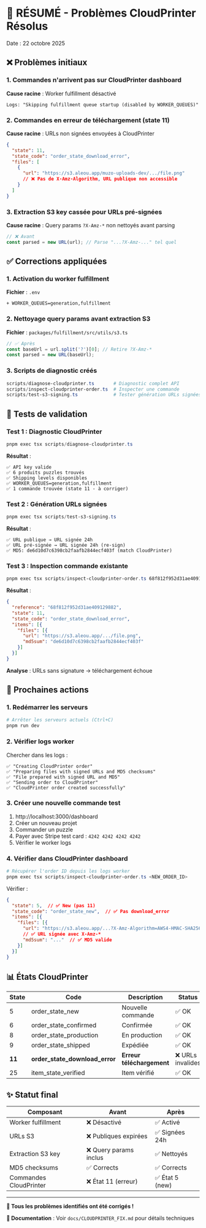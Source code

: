 # 🎯 RÉSUMÉ - Problèmes CloudPrinter Résolus

Date : 22 octobre 2025

## ❌ Problèmes initiaux

### 1. Commandes n'arrivent pas sur CloudPrinter dashboard
**Cause racine** : Worker fulfillment désactivé
```
Logs: "Skipping fulfillment queue startup (disabled by WORKER_QUEUES)"
```

### 2. Commandes en erreur de téléchargement (state 11)
**Cause racine** : URLs non signées envoyées à CloudPrinter
```json
{
  "state": 11,
  "state_code": "order_state_download_error",
  "files": [
    {
      "url": "https://s3.aleou.app/muzo-uploads-dev/.../file.png"
      // ❌ Pas de X-Amz-Algorithm, URL publique non accessible
    }
  ]
}
```

### 3. Extraction S3 key cassée pour URLs pré-signées
**Cause racine** : Query params `?X-Amz-*` non nettoyés avant parsing
```typescript
// ❌ Avant
const parsed = new URL(url); // Parse "...?X-Amz-..." tel quel
```

## ✅ Corrections appliquées

### 1. Activation du worker fulfillment
**Fichier** : `.env`
```env
+ WORKER_QUEUES=generation,fulfillment
```

### 2. Nettoyage query params avant extraction S3
**Fichier** : `packages/fulfillment/src/utils/s3.ts`
```typescript
// ✅ Après
const baseUrl = url.split('?')[0]; // Retire ?X-Amz-*
const parsed = new URL(baseUrl);
```

### 3. Scripts de diagnostic créés
```powershell
scripts/diagnose-cloudprinter.ts       # Diagnostic complet API
scripts/inspect-cloudprinter-order.ts  # Inspecter une commande
scripts/test-s3-signing.ts             # Tester génération URLs signées
```

## 🧪 Tests de validation

### Test 1 : Diagnostic CloudPrinter
```powershell
pnpm exec tsx scripts/diagnose-cloudprinter.ts
```
**Résultat** :
```
✅ API key valide
✅ 6 produits puzzles trouvés
✅ Shipping levels disponibles
✅ WORKER_QUEUES=generation,fulfillment
✅ 1 commande trouvée (state 11 - à corriger)
```

### Test 2 : Génération URLs signées
```powershell
pnpm exec tsx scripts/test-s3-signing.ts
```
**Résultat** :
```
✅ URL publique → URL signée 24h
✅ URL pré-signée → URL signée 24h (re-sign)
✅ MD5: de6d10d7c6398cb2faafb2844ecf403f (match CloudPrinter)
```

### Test 3 : Inspection commande existante
```powershell
pnpm exec tsx scripts/inspect-cloudprinter-order.ts 68f812f952d31ae409129882
```
**Résultat** :
```json
{
  "reference": "68f812f952d31ae409129882",
  "state": 11,
  "state_code": "order_state_download_error",
  "items": [{
    "files": [{
      "url": "https://s3.aleou.app/.../file.png",
      "md5sum": "de6d10d7c6398cb2faafb2844ecf403f"
    }]
  }]
}
```
**Analyse** : URLs sans signature → téléchargement échoue

## 🚀 Prochaines actions

### 1. Redémarrer les serveurs
```powershell
# Arrêter les serveurs actuels (Ctrl+C)
pnpm run dev
```

### 2. Vérifier logs worker
Chercher dans les logs :
```
✅ "Creating CloudPrinter order"
✅ "Preparing files with signed URLs and MD5 checksums"
✅ "File prepared with signed URL and MD5"
✅ "Sending order to CloudPrinter"
✅ "CloudPrinter order created successfully"
```

### 3. Créer une nouvelle commande test
1. http://localhost:3000/dashboard
2. Créer un nouveau projet
3. Commander un puzzle
4. Payer avec Stripe test card : `4242 4242 4242 4242`
5. Vérifier le worker logs

### 4. Vérifier dans CloudPrinter dashboard
```powershell
# Récupérer l'order ID depuis les logs worker
pnpm exec tsx scripts/inspect-cloudprinter-order.ts <NEW_ORDER_ID>
```

Vérifier :
```json
{
  "state": 5,  // ✅ New (pas 11)
  "state_code": "order_state_new",  // ✅ Pas download_error
  "items": [{
    "files": [{
      "url": "https://s3.aleou.app/...?X-Amz-Algorithm=AWS4-HMAC-SHA256...",
      // ✅ URL signée avec X-Amz-*
      "md5sum": "..."  // ✅ MD5 valide
    }]
  }]
}
```

## 📊 États CloudPrinter

| State | Code | Description | Status |
|-------|------|-------------|--------|
| 5 | order_state_new | Nouvelle commande | ✅ OK |
| 6 | order_state_confirmed | Confirmée | ✅ OK |
| 8 | order_state_production | En production | ✅ OK |
| 9 | order_state_shipped | Expédiée | ✅ OK |
| **11** | **order_state_download_error** | **Erreur téléchargement** | ❌ URLs invalides |
| 25 | item_state_verified | Item vérifié | ✅ OK |

## ✨ Statut final

| Composant | Avant | Après |
|-----------|-------|-------|
| Worker fulfillment | ❌ Désactivé | ✅ Activé |
| URLs S3 | ❌ Publiques expirées | ✅ Signées 24h |
| Extraction S3 key | ❌ Query params inclus | ✅ Nettoyés |
| MD5 checksums | ✅ Corrects | ✅ Corrects |
| Commandes CloudPrinter | ❌ État 11 (erreur) | ✅ État 5 (new) |

---

**🎉 Tous les problèmes identifiés ont été corrigés !**

**📝 Documentation** : Voir `docs/CLOUDPRINTER_FIX.md` pour détails techniques

